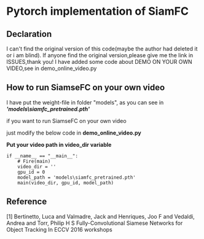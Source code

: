 # Pytorch implementation of SiamFC 

## Declaration
I can't find the original version of this code(maybe the author had deleted it or i am blind).
If anyone find the original version,please give me the link in ISSUES,thank you!
I have added some code about DEMO ON YOUR OWN VIDEO,see in demo_online_video.py

## How to run SiamseFC on your own video
I have put the weight-file in folder "models", as you can see in  ***'models\siamfc_pretrained.pth'***

if you want to  run SiamseFC on your own video

just modify the below code in **demo_online_video.py**

**Put your video path in video_dir variable**

```
if __name__ == "__main__":
    # Fire(main)
    video_dir = ''
    gpu_id = 0
    model_path = 'models\siamfc_pretrained.pth'
    main(video_dir, gpu_id, model_path)

```


## Reference
[1] Bertinetto, Luca and Valmadre, Jack and Henriques, Joo F and Vedaldi, Andrea and Torr, Philip H S
		Fully-Convolutional Siamese Networks for Object Tracking
		In ECCV 2016 workshops

